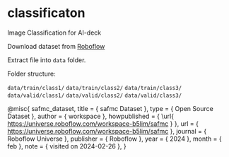 # classificaton
Image Classification for AI-deck

Download dataset from [Roboflow](https://universe.roboflow.com/workspace-b5lim/safmc)

Extract file into `data` folder. 

Folder structure:

`data/train/class1/`
`data/train/class2/`
`data/train/class3/`
`data/valid/class1/`
`data/valid/class2/`
`data/valid/class3/`


@misc{
                            safmc_dataset,
                            title = { safmc Dataset },
                            type = { Open Source Dataset },
                            author = { workspace },
                            howpublished = { \url{ https://universe.roboflow.com/workspace-b5lim/safmc } },
                            url = { https://universe.roboflow.com/workspace-b5lim/safmc },
                            journal = { Roboflow Universe },
                            publisher = { Roboflow },
                            year = { 2024 },
                            month = { feb },
                            note = { visited on 2024-02-26 },
                            }
                        
